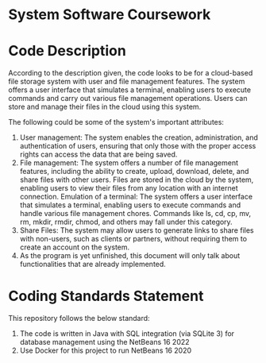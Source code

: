 # System Software Coursework
# Code Description
According to the description given, the code looks to be for a cloud-based file storage system with user and file management features. The system offers a user interface that simulates a terminal, enabling users to execute commands and carry out various file management operations. Users can store and manage their files in the cloud using this system.

The following could be some of the system's important attributes:
1. User management: The system enables the creation, administration, and authentication of users, ensuring that only those with the proper access rights can access the data that are being saved.
2. File management: The system offers a number of file management features, including the ability to create, upload, download, delete, and share files with other users.
Files are stored in the cloud by the system, enabling users to view their files from any location with an internet connection. Emulation of a terminal: The system offers a user interface that simulates a terminal, enabling users to execute commands and handle various file management chores. Commands like ls, cd, cp, mv, rm, mkdir, rmdir, chmod, and others may fall under this category.
3. Share Files: The system may allow users to generate links to share files with non-users, such as clients or partners, without requiring them to create an account on the system.
4. As the program is yet unfinished, this document will only talk about functionalities that are already implemented.

# Coding Standards Statement
This repository follows the below standard:
1. The code is written in Java with SQL integration (via SQLite 3) for database management using the NetBeans 16 2022
2. Use Docker for this project to run NetBeans 16 2020
